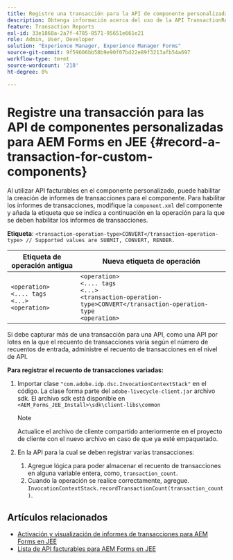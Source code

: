 ```yaml
---
title: Registre una transacción para la API de componente personalizada para AEM Forms en JEE.
description: Obtenga información acerca del uso de la API TransactionRecorder para registrar transacciones de componentes personalizados.
feature: Transaction Reports
exl-id: 33e1868a-2a7f-4785-8571-95651e661e21
role: Admin, User, Developer
solution: "Experience Manager, Experience Manager Forms"
source-git-commit: 9f59606bb58b9e90f07bd22e89f3213afb54a697
workflow-type: tm+mt
source-wordcount: '218'
ht-degree: 0%

---
```


# Registre una transacción para las API de componentes personalizadas para AEM Forms en JEE {#record-a-transaction-for-custom-components}

Al utilizar API facturables en el componente personalizado, puede habilitar la creación de informes de transacciones para el componente. Para habilitar los informes de transacciones, modifique la `component.xml` del componente y añada la etiqueta que se indica a continuación en la operación para la que se deben habilitar los informes de transacciones.

**Etiqueta**: `<transaction-operation-type>CONVERT</transaction-operation-type> // Supported values are SUBMIT, CONVERT, RENDER.`

| Etiqueta de operación antigua | Nueva etiqueta de operación |
| ----------- | ----------- |
| `<operation>`<br> `<.... tags`<br>`<...>`<br>`<operation>` | `<operation>`<br> `<.... tags`<br>`<...>`<br>`<transaction-operation-type>CONVERT</transaction-operation-type`<br>`<operation>` |

Si debe capturar más de una transacción para una API, como una API por lotes en la que el recuento de transacciones varía según el número de recuentos de entrada, administre el recuento de transacciones en el nivel de API.

**Para registrar el recuento de transacciones variadas:**

1. Importar clase `"com.adobe.idp.dsc.InvocationContextStack"` en el código. La clase forma parte del `adobe-livecycle-client.jar` archivo sdk. El archivo sdk está disponible en `<AEM_Forms_JEE_Install>\sdk\client-libs\common`

   >[!NOTE]
   > Actualice el archivo de cliente compartido anteriormente en el proyecto de cliente con el nuevo archivo en caso de que ya esté empaquetado.

1. En la API para la cual se deben registrar varias transacciones:
   1. Agregue lógica para poder almacenar el recuento de transacciones en alguna variable entera, como, `transaction_count`.
   1. Cuando la operación se realice correctamente, agregue. `InvocationContextStack.recordTransactionCount(transaction_count)`.

<!--For example, you can set count for your custom component by importing class `"com.adobe.idp.dsc.InvocationContextStack"` in the code available at `adobe-livecycle-client.jar`  and determine the transaction count basis API input/result and add (In this case we add count is equal to 3):
`InvocationContextStack.recordTransactionCount(<count>).` to 
`InvocationContextStack.recordTransactionCount(3)`.-->

## Artículos relacionados

* [Activación y visualización de informes de transacciones para AEM Forms en JEE](/help/forms/using/transaction-report-overview-jee.md)
* [Lista de API facturables para AEM Forms en JEE](/help/forms/using/transaction-reports-billable-apis-jee.md)
